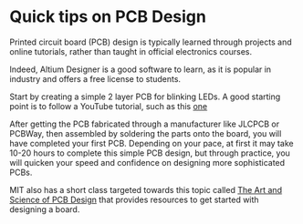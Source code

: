 # Quick tips on PCB Design

Printed circuit board (PCB) design is typically learned through projects and online tutorials, rather than taught in official electronics courses. 

Indeed, Altium Designer is a good software to learn, as it is popular in industry and offers a free license to students.

Start by creating a simple 2 layer PCB for blinking LEDs. A good starting point is to follow a YouTube tutorial, such as this [one](https://youtu.be/6N2A6LtBWh0?si=OE2v4KO5MxEQe8NG)

After getting the PCB fabricated through a manufacturer like JLCPCB or PCBWay, then assembled by soldering the parts onto the board, you will have completed your first PCB. Depending on your pace, at first it may take 10-20 hours to complete this simple PCB design, but through practice, you will quicken your speed and confidence on designing more sophisticated PCBs.

MIT also has a short class targeted towards this topic called [The Art and Science of PCB Design](https://pcb.mit.edu/) that provides resources to get started with designing a board.

